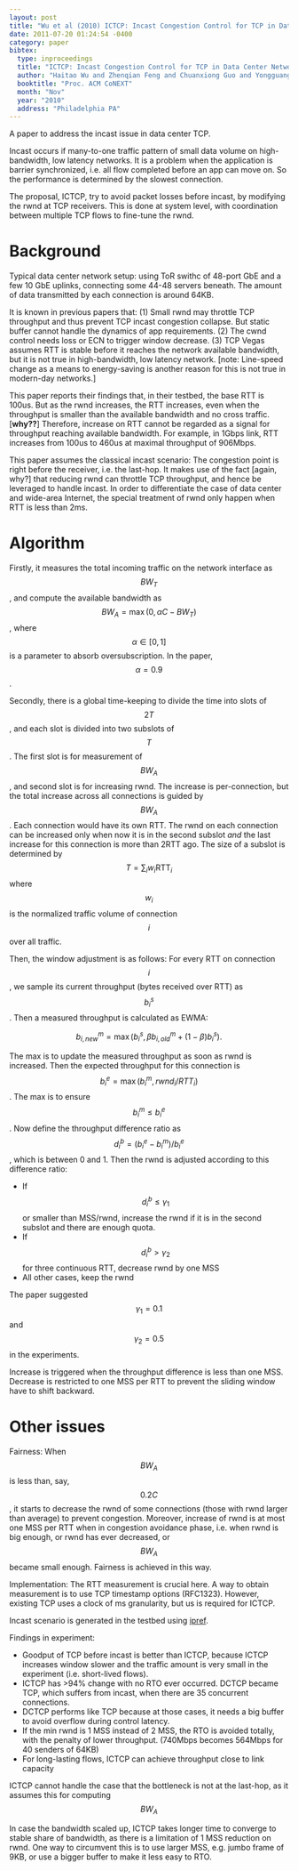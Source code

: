 ```yaml
---
layout: post
title: "Wu et al (2010) ICTCP: Incast Congestion Control for TCP in Data Center Networks (CoNEXT)"
date: 2011-07-20 01:24:54 -0400
category: paper
bibtex:
  type: inproceedings
  title: "ICTCP: Incast Congestion Control for TCP in Data Center Networks"
  author: "Haitao Wu and Zhenqian Feng and Chuanxiong Guo and Yongguang Zhang"
  booktitle: "Proc. ACM CoNEXT"
  month: "Nov"
  year: "2010"
  address: "Philadelphia PA"
---
```

A paper to address the incast issue in data center TCP.

Incast occurs if many-to-one traffic pattern of small data volume on
high-bandwidth, low latency networks. It is a problem when the application is
barrier synchronized, i.e. all flow completed before an app can move on. So the
performance is determined by the slowest connection.

The proposal, ICTCP, try to avoid packet losses before incast, by modifying the
rwnd at TCP receivers. This is done at system level, with coordination between
multiple TCP flows to fine-tune the rwnd.

# Background

Typical data center network setup: using ToR swithc of 48-port GbE and a few 10
GbE uplinks, connecting some 44-48 servers beneath. The amount of data
transmitted by each connection is around 64KB.

It is known in previous papers that: (1) Small rwnd may throttle TCP throughput
and thus prevent TCP incast congestion collapse. But static buffer cannot
handle the dynamics of app requirements. (2) The cwnd control needs loss or ECN
to trigger window decrease. (3) TCP Vegas assumes RTT is stable before it
reaches the network available bandwidth, but it is not true in high-bandwidth,
low latency network. [note: Line-speed change as a means to energy-saving is
another reason for this is not true in modern-day networks.]

This paper reports their findings that, in their testbed, the base RTT is
100us. But as the rwnd increases, the RTT increases, even when the throughput
is smaller than the available bandwidth and no cross traffic. [**why??**]
Therefore, increase on RTT cannot be regarded as a signal for throughput
reaching available bandwidth. For example, in 1Gbps link, RTT increases from
100us to 460us at maximal throughput of 906Mbps.

This paper assumes the classical incast scenario: The congestion point is right
before the receiver, i.e. the last-hop. It makes use of the fact [again, why?]
that reducing rwnd can throttle TCP throughput, and hence be leveraged to
handle incast. In order to differentiate the case of data center and wide-area
Internet, the special treatment of rwnd only happen when RTT is less than 2ms.

# Algorithm

Firstly, it measures the total incoming traffic on the network interface as
$$BW_T$$, and compute the available bandwidth as
$$BW_A=\max(0,\alpha C-BW_T)$$, where $$\alpha\in [0,1]$$ is a parameter to absorb
oversubscription. In the paper, $$\alpha=0.9$$.

Secondly, there is a global time-keeping to divide the time into slots of $$2T$$,
and each slot is divided into two subslots of $$T$$. The first slot is for
measurement of $$BW_A$$, and second slot is for increasing rwnd. The
increase is per-connection, but the total increase across all connections is
guided by $$BW_A$$. Each connection would have its own RTT. The rwnd on
each connection can be increased only when now it is in the second subslot
*and* the last increase for this connection is more than 2RTT ago. The size of
a subslot is determined by $$T=\sum_i w_i \textrm{RTT}_i$$ where
$$w_i$$ is the normalized traffic volume of connection $$i$$ over all
traffic.

Then, the window adjustment is as follows: For every RTT on connection $$i$$, we
sample its current throughput (bytes received over RTT) as $$b_i^s$$. Then
a measured throughput is calculated as EWMA:

$$ b^m_{i,new}=\max(b_i^s, \beta b^m_{i,old}+(1-\beta)b_i^s).$$

The max is to update the measured throughput as soon as rwnd is increased. Then
the expected throughput for this
connection is $$b_i^e=\max(b_i^m,rwnd_i/RTT_i)$$. The max is to
ensure $$b_i^m\le b_i^e$$. Now define the throughput difference
ratio as $$d_i^b=(b_i^e-b_i^m)/b_i^e$$, which is between 0 and 1. Then the
rwnd is adjusted according to this difference ratio:

  - If $$d_i^b\le\gamma_1$$ or smaller than MSS/rwnd, increase the rwnd if it is in the second subslot and there are enough quota.
  - If $$d_i^b>\gamma_2$$ for three continuous RTT, decrease rwnd by one MSS
  - All other cases, keep the rwnd

The paper suggested $$\gamma_1 = 0.1$$ and $$\gamma_2 = 0.5$$ in the experiments.

Increase is triggered when the throughput difference is less than one MSS. Decrease is restricted to one MSS per RTT to prevent the sliding window have to shift backward.

# Other issues

Fairness: When $$BW_A$$ is less than, say, $$0.2C$$, it starts to decrease
the rwnd of some connections (those with rwnd larger than average) to prevent
congestion. Moreover, increase of rwnd is at most one MSS per RTT when in
congestion avoidance phase, i.e. when rwnd is big enough, or rwnd has ever
decreased, or $$BW_A$$ became small enough. Fairness is achieved in this
way.

Implementation: The RTT measurement is crucial here. A way to obtain
measurement is to use TCP timestamp options (RFC1323). However, existing TCP
uses a clock of ms granularity, but us is required for ICTCP.

Incast scenario is generated in the testbed using [ipref](http://en.wikipedia.org/wiki/Iperf).

Findings in experiment:

  - Goodput of TCP before incast is better than ICTCP, because ICTCP increases
    window slower and the traffic amount is very small in the experiment (i.e. short-lived flows).
  - ICTCP has >94% change with no RTO ever occurred. DCTCP became TCP, which suffers from
     incast, when there are 35 concurrent connections.
   - DCTCP performs like TCP because at those cases, it needs a big buffer to avoid overflow
     during control latency.
   - If the min rwnd is 1 MSS instead of 2 MSS, the RTO is avoided totally, with the penalty of lower
     throughput. (740Mbps becomes 564Mbps for 40 senders of 64KB)
   - For long-lasting flows, ICTCP can achieve throughput close to link capacity

ICTCP cannot handle the case that the bottleneck is not at the last-hop, as it assumes this for computing $$BW_A$$

In case the bandwidth scaled up, ICTCP takes longer time to converge to stable
share of bandwidth, as there is a limitation of 1 MSS reduction on rwnd. One
way to circumvent this is to use larger MSS, e.g. jumbo frame of 9KB, or use a
bigger buffer to make it less easy to RTO.
